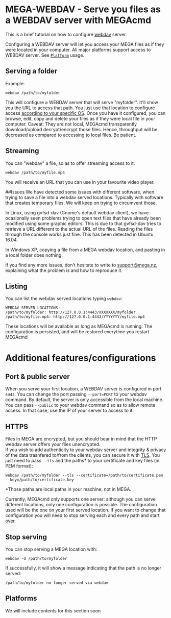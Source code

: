 # MEGA-WEBDAV - Serve you files as a WEBDAV server with MEGAcmd
This is a brief tutorial on how to configure [webdav](https://wikipedia.org/wiki/WebDAV) server.

Configuring a WEBDAV server will let you access your MEGA files as if they were located in your computer.
All major platforms support access to WEBDAV server. See [`Platform`](#platforms) usage.

## Serving a folder
Example: 
```
webdav /path/to/myfolder
```

This will configure a WEBDAV server that will serve "myfolder". It'll show you the URL to access that path. You just use that location to configure access [according to your specific OS](#platforms).
Once you have it configured, you can browse, edit, copy and delete your files as if they were local file in your computer. 
Caveat: They are not local, MEGAcmd transparently download/upload decrypt/encrypt those files. 
Hence, throughput will be decreased as compared to accessing to local files. Be patient.

## Streaming
You can "webdav" a file, so as to offer streaming access to it:
```
webdav /path/to/myfile.mp4
```

You will receive an URL that you can use in your favourite video player.

##Issues
We have detected some issues with different software, when trying to save a file into a webdav served locations. Typically with software that creates temporary files. 
We will keep on trying to circumvent those. 

In Linux, using gvfsd-dav (Gnome's default webdav client), we have ocasionally seen problems trying to open text files that have already been modified using some graphic editors.
This is due to that gvfsd-dav tries to retrieve a URL different to the actual URL of the files. Reading the files through the console works just fine. This has been detected in Ubuntu 16.04.

In Windows XP, copying a file from a MEGA webdav location, and pasting in a local folder does nothing.

If you find any more issues, don't hesitate to write to support@mega.nz, explaining what the problem is and how to reproduce it.

## Listing 

You can list the webdav served locations typing `webdav`:

```
WEBDAV SERVED LOCATIONS:                                                        
/path/to/myfolder: http://127.0.0.1:4443/XXXXXXX/myfolder
/path/to/myfile.mp4: http://127.0.0.1:4443/YYYYYYY/myfile.mp4
```

These locations will be available as long as MEGAcmd is running. The configuration is persisted, and will be restored everytime you restart MEGAcmd

# Additional features/configurations

## Port & public server

When you serve your first location, a WEBDAV server is configured in port `4443`. 
You can change the port passing `--port=PORT` to your webdav command.
By default, the server is only accessible from the local machine. 
You can pass `--public` to your webdav command so as to allow remote access. 
In that case, use the IP of your server to access to it.

## HTTPS

Files in MEGA are encrypted, but you should bear in mind that the HTTP webdav server offers your files unencrypted. \
If you wish to add authenticity to your webdav server and integrity & privacy of the data trasnfered to/from the clients, 
you can secure it with [TLS](https://wikipedia.org/wiki/Transport_Layer_Security). 
You just need to pass `--tls` and the paths* to your certificate and key files (in PEM format):

```
webdav /path/to/myfolder --tls --certificate=/path/to/certificate.pem --key=/path/to/certificate.key
```

*Those paths are local paths in your machine, not in MEGA.

Currently, MEGAcmd only supports one server: although you can serve different locations, only one configuration is possible. 
The configuration used will be the one on your first served location. 
If you want to change that configuration you will need to stop serving each and every path and start over.


## Stop serving

You can stop serving a MEGA location with:
```
webdav -d /path/to/myfolder
```
If successfully, it will show a message indicating that the path is no longer served:
```
/path/to/myfolder no longer served via webdav                                  
```

## Platforms

We will include contents for this section soon
